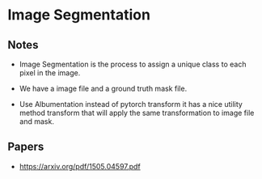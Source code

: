 # Image Segmentation

## Notes

* Image Segmentation is the process to assign a unique class to each pixel in the image.

* We have a image file and a ground truth mask file. 
* Use Albumentation instead of pytorch transform it has a nice utility method transform that will apply the same transformation to image file and mask. 

## Papers

* https://arxiv.org/pdf/1505.04597.pdf
